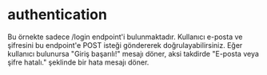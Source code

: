 # authentication
Bu örnekte sadece /login endpoint'i bulunmaktadır. Kullanıcı e-posta ve şifresini bu endpoint'e POST isteği göndererek doğrulayabilirsiniz. Eğer kullanıcı bulunursa "Giriş başarılı!" mesajı döner, aksi takdirde "E-posta veya şifre hatalı." şeklinde bir hata mesajı döner.
